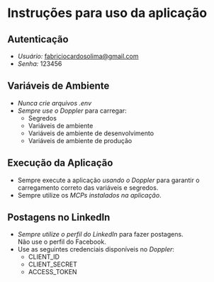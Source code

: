 # Instruções para uso da aplicação

## Autenticação

- *Usuário:* fabriciocardosolima@gmail.com  
- *Senha:* 123456

## Variáveis de Ambiente

- *Nunca crie arquivos .env*
- *Sempre use o Doppler* para carregar:
  - Segredos
  - Variáveis de ambiente
  - Variáveis de ambiente de desenvolvimento
  - Variáveis de ambiente de produção

## Execução da Aplicação

- Sempre execute a aplicação *usando o Doppler* para garantir o carregamento correto das variáveis e segredos.
- Sempre utilize os *MCPs instalados na aplicação*.

## Postagens no LinkedIn

- *Sempre utilize o perfil do LinkedIn* para fazer postagens.  
  Não use o perfil do Facebook.
- Use as seguintes credenciais disponíveis no *Doppler*:
  - CLIENT_ID
  - CLIENT_SECRET
  - ACCESS_TOKEN